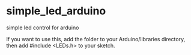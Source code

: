 # simple_led_arduino
simple led control for arduino

If you want to use this, add the folder to your Arduino/libraries directory, then add
#include <LEDs.h> to your sketch.

